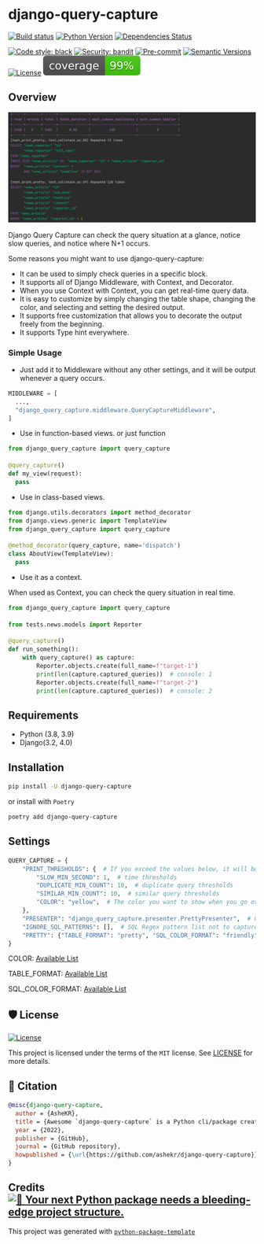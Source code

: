 # django-query-capture

[![Build status](https://github.com/ashekr/django-query-capture/workflows/build/badge.svg?branch=main&event=push)](https://github.com/ashekr/django-query-capture/actions?query=workflow%3Abuild)
[![Python Version](https://img.shields.io/pypi/pyversions/django-query-capture.svg)](https://pypi.org/project/django-query-capture/)
[![Dependencies Status](https://img.shields.io/badge/dependencies-up%20to%20date-brightgreen.svg)](https://github.com/ashekr/django-query-capture/pulls?utf8=%E2%9C%93&q=is%3Apr%20author%3Aapp%2Fdependabot)

[![Code style: black](https://img.shields.io/badge/code%20style-black-000000.svg)](https://github.com/psf/black)
[![Security: bandit](https://img.shields.io/badge/security-bandit-green.svg)](https://github.com/PyCQA/bandit)
[![Pre-commit](https://img.shields.io/badge/pre--commit-enabled-brightgreen?logo=pre-commit&logoColor=white)](https://github.com/ashekr/django-query-capture/blob/main/.pre-commit-config.yaml)
[![Semantic Versions](https://img.shields.io/badge/%20%20%F0%9F%93%A6%F0%9F%9A%80-semantic--versions-e10079.svg)](https://github.com/ashekr/django-query-capture/releases)
[![License](https://img.shields.io/github/license/ashekr/django-query-capture)](https://github.com/ashekr/django-query-capture/blob/main/LICENSE)
![Coverage Report](assets/images/coverage.svg)


## Overview

![img.png](assets/images/main.png)

Django Query Capture can check the query situation at a glance, notice slow queries, and notice where N+1 occurs.

Some reasons you might want to use django-query-capture:

- It can be used to simply check queries in a specific block.
- It supports all of Django Middleware, with Context, and Decorator.
- When you use Context with Context, you can get real-time query data.
- It is easy to customize by simply changing the table shape, changing the color, and selecting and setting the desired output.
- It supports free customization that allows you to decorate the output freely from the beginning.
- It supports Type hint everywhere.

### Simple Usage

- Just add it to Middleware without any other settings, and it will be output whenever a query occurs.

```python
MIDDLEWARE = [
  ...,
  "django_query_capture.middleware.QueryCaptureMiddleware",
]
```
  
- Use in function-based views. or just function
```python
from django_query_capture import query_capture

@query_capture()
def my_view(request):
  pass
```

- Use in class-based views.
```python
from django.utils.decorators import method_decorator
from django.views.generic import TemplateView
from django_query_capture import query_capture

@method_decorator(query_capture, name='dispatch')
class AboutView(TemplateView):
  pass
```

- Use it as a context.

When used as Context, you can check the query situation in real time.

```python
from django_query_capture import query_capture

from tests.news.models import Reporter

@query_capture()
def run_something():
    with query_capture() as capture:
        Reporter.objects.create(full_name=f"target-1")
        print(len(capture.captured_queries))  # console: 1
        Reporter.objects.create(full_name=f"target-2")
        print(len(capture.captured_queries))  # console: 2
```

## Requirements

- Python (3.8, 3.9)
- Django(3.2, 4.0)

## Installation

```bash
pip install -U django-query-capture
```

or install with `Poetry`

```bash
poetry add django-query-capture
```

## Settings

```python
QUERY_CAPTURE = {
    "PRINT_THRESHOLDS": {  # If you exceed the values below, it will be output to the console.
        "SLOW_MIN_SECOND": 1,  # time thresholds
        "DUPLICATE_MIN_COUNT": 10,  # duplicate query thresholds
        "SIMILAR_MIN_COUNT": 10,  # similar query thresholds
        "COLOR": "yellow",  # The color you want to show when you go over the thresholds.
    },
    "PRESENTER": "django_query_capture.presenter.PrettyPresenter",  # Output class, if you change this class, you can freely customize it.
    "IGNORE_SQL_PATTERNS": [],  # SQL Regex pattern list not to capture
    "PRETTY": {"TABLE_FORMAT": "pretty", "SQL_COLOR_FORMAT": "friendly"},  # Setting values that can be customized when using PrettyPresenter.
}
```

COLOR: [Available List](https://github.com/django/django/blob/main/django/utils/termcolors.py)

TABLE_FORMAT: [Available List](https://github.com/astanin/python-tabulate#table-format)

SQL_COLOR_FORMAT: [Available List](https://pygments.org/styles/)

## 🛡 License

[![License](https://img.shields.io/github/license/ashekr/django-query-capture)](https://github.com/ashekr/django-query-capture/blob/main/LICENSE)

This project is licensed under the terms of the `MIT` license. See [LICENSE](https://github.com/ashekr/django-query-capture/blob/main/LICENSE) for more details.

## 📃 Citation

```bibtex
@misc{django-query-capture,
  author = {AsheKR},
  title = {Awesome `django-query-capture` is a Python cli/package created with https://github.com/TezRomacH/python-package-template},
  year = {2022},
  publisher = {GitHub},
  journal = {GitHub repository},
  howpublished = {\url{https://github.com/ashekr/django-query-capture}}
}
```

## Credits [![🚀 Your next Python package needs a bleeding-edge project structure.](https://img.shields.io/badge/python--package--template-%F0%9F%9A%80-brightgreen)](https://github.com/TezRomacH/python-package-template)

This project was generated with [`python-package-template`](https://github.com/TezRomacH/python-package-template)
